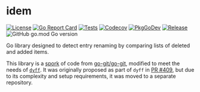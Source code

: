 # idem

[![License](https://img.shields.io/github/license/gonvenience/idem.svg)](https://github.com/gonvenience/idem/blob/main/LICENSE)
[![Go Report Card](https://goreportcard.com/badge/github.com/gonvenience/idem)](https://goreportcard.com/report/github.com/gonvenience/idem)
[![Tests](https://github.com/gonvenience/idem/workflows/Tests/badge.svg)](https://github.com/gonvenience/idem/actions?query=workflow%3A%22Tests%22)
[![Codecov](https://img.shields.io/codecov/c/github/gonvenience/idem/main.svg)](https://codecov.io/gh/gonvenience/idem)
[![PkgGoDev](https://pkg.go.dev/badge/github.com/gonvenience/idem)](https://pkg.go.dev/github.com/gonvenience/idem)
[![Release](https://img.shields.io/github/release/gonvenience/idem.svg)](https://github.com/gonvenience/idem/releases/latest) ![GitHub go.mod Go version](https://img.shields.io/github/go-mod/go-version/gonvenience/idem)

Go library designed to detect entry renaming by comparing lists of deleted and added items.

This library is a [spork](https://twitter.com/jonjonsonjr/status/1372415386516262915) of code from [go-git/go-git](https://github.com/go-git/go-git), modified to meet the needs of [`dyff`](https://github.com/homeport/dyff). It was originally proposed as part of `dyff` in [PR #409](https://github.com/homeport/dyff/pull/409), but due to its complexity and setup requirements, it was moved to a separate repository.